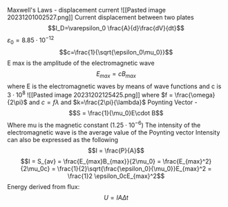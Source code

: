 Maxwell's Laws - displacement current
![[Pasted image 20231201002527.png]]
Current displacement between two plates
$$I_D=\varepsilon_0 \frac{A}{d}\frac{dV}{dt}$$
	$\varepsilon_0 =  8.85\cdot 10^{-12}$
$$c=\frac{1}{\sqrt{\epsilon_0\mu_0}}$$
E max is the amplitude of the electromagnetic wave
$$E_{max} = cB_{max}$$
	where E is the electromagnetic waves by means of wave functions
	and c is $3\cdot10^8$
![[Pasted image 20231202125425.png]]
	where $f = \frac{\omega}{2\pi}$ and $c = f\lambda$ and $k=\frac{2\pi}{\lambda}$
Poynting Vector - $$S = \frac{1}{\mu_0}E\cdot B$$
	Where mu is the magnetic constant ($1.25\cdot10^{-6}$)
The intensity of the electromagnetic wave is the average value of the Poynting vector
Intensity can also be expressed as the following
$$I = \frac{P}{A}$$
$$I = S_{av} = \frac{E_{max}B_{max}}{2\mu_0} = \frac{E_{max}^2}{2\mu_0c} = \frac{1}{2}\sqrt{\frac{\epsilon_0}{\mu_0}}E_{max}^2 = \frac{1}2 \epsilon_0cE_{max}^2$$
Energy derived from flux:
$$U=IA\Delta t$$